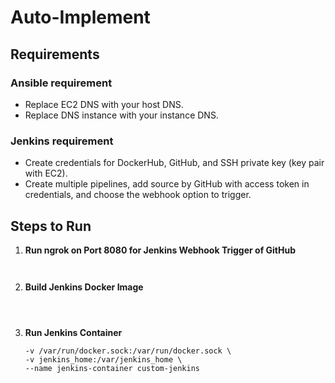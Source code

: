 # Auto-Implement

## Requirements

### Ansible requirement

- Replace EC2 DNS with your host DNS.
- Replace DNS instance with your instance DNS.

### Jenkins requirement

- Create credentials for DockerHub, GitHub, and SSH private key (key pair with EC2).
- Create multiple pipelines, add source by GitHub with access token in credentials, and choose the webhook option to trigger.

## Steps to Run

1. **Run ngrok on Port 8080 for Jenkins Webhook Trigger of GitHub**

   ```sh ngrok http 8080

   

2. **Build Jenkins Docker Image**

   ```docker build -t custom-jenkins -f Dockerfile.jenkins .

   

3. **Run Jenkins Container**
   ```docker run -it -p 8080:8080 -p 50000:50000 \
   -v /var/run/docker.sock:/var/run/docker.sock \
   -v jenkins_home:/var/jenkins_home \
   --name jenkins-container custom-jenkins
   
